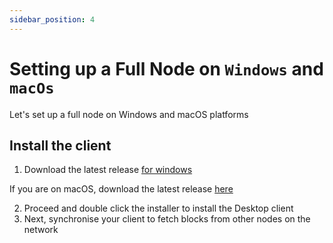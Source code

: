 ```yaml
---
sidebar_position: 4
---
```


# Setting up a Full Node on `Windows` and `macOs`

Let's set up a full node on Windows and macOS platforms

## Install the client
1. Download the latest release [for windows](https://github.com/BitgesellOfficial/bitgesell/releases/download/0.1.9/BGL-0.1.9.0-win64-setup.exe)

If you are on macOS, download the latest release [here](https://github.com/BitgesellOfficial/bitgesell/releases/download/0.1.9/BGL-Core.dmg)

2. Proceed and double click the installer to install the Desktop client
3. Next, synchronise your client to fetch blocks from other nodes on the network